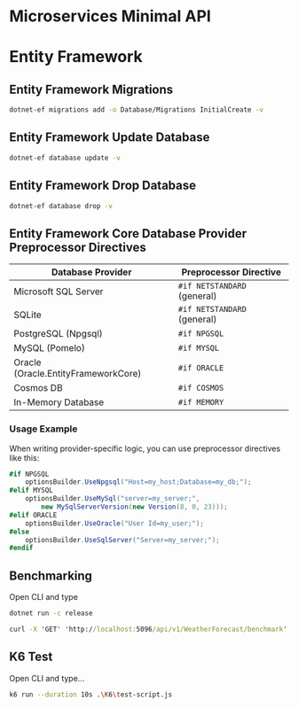 # Microservices Minimal API

<!-- ## Docker
Notes: From the Publications folder run...

1) Build the image
```bash
docker build -f Dockerfile.Publications.Authors --tag publications.authors .
```

2) Create and run the container
```bash
docker run --name publications.authors -p 7000:80 -p 7001:443 -e ASPNETCORE_URLS="https://+;http://+" -e ASPNETCORE_HTTPS_PORT=7001 publications.authors
``` 

## Nuget

### Clear Cash
```bash
nuget locals all -clear
```
### Create nuget package
Notes: from project directory
```bash
dotnet pack -o ..\packages\
```

## Simple Certificate
```bash
dotnet dev-certs https --trust
```

## Certificate
```bash
$cert = New-SelfSignedCertificate -certstorelocation cert:\localmachine\my -dns publications.io
$pwd = ConvertTo-SecureString -String "Ci281978!" -Force -AsPlainText
$certpath = "Cert:\localmachine\my\$($cert.Thumbprint)"
Export-PfxCertificate -Cert $certpath -FilePath C:\Users\ciordanidis\.aspnet\https\publications.io.pfx -Password $pwd
dotnet user-secrets set "CertPassword" "Ci281978!"
dotnet dev-certs https --trust
```

## Seq logging database
  1. Username admin
  2. Password root

## Swagger
  Path: {Domain}/swagger/index.html

-->
# Entity Framework

## Entity Framework Migrations
```bash
dotnet-ef migrations add -o Database/Migrations InitialCreate -v
```
## Entity Framework Update Database
```bash
dotnet-ef database update -v
```
## Entity Framework Drop Database
```bash
dotnet-ef database drop -v
```
## Entity Framework Core Database Provider Preprocessor Directives

| Database Provider            | Preprocessor Directive |
|------------------------------|------------------------|
| Microsoft SQL Server         | `#if NETSTANDARD` (general) |
| SQLite                       | `#if NETSTANDARD` (general) |
| PostgreSQL (Npgsql)          | `#if NPGSQL` |
| MySQL (Pomelo)               | `#if MYSQL` |
| Oracle (Oracle.EntityFrameworkCore) | `#if ORACLE` |
| Cosmos DB                    | `#if COSMOS` |
| In-Memory Database           | `#if MEMORY` |

### Usage Example
When writing provider-specific logic, you can use preprocessor directives like this:
```csharp
#if NPGSQL
    optionsBuilder.UseNpgsql("Host=my_host;Database=my_db;");
#elif MYSQL
    optionsBuilder.UseMySql("server=my_server;",
        new MySqlServerVersion(new Version(8, 0, 23)));
#elif ORACLE
    optionsBuilder.UseOracle("User Id=my_user;");
#else
    optionsBuilder.UseSqlServer("Server=my_server;");
#endif
```
## Benchmarking
Open CLI and type
```cmd
dotnet run -c release 
```
```cmd
curl -X 'GET' 'http://localhost:5096/api/v1/WeatherForecast/benchmark' -H 'accept: application/json' 
```
## K6 Test
  Open CLI and type...
```bash
k6 run --duration 10s .\K6\test-script.js
```